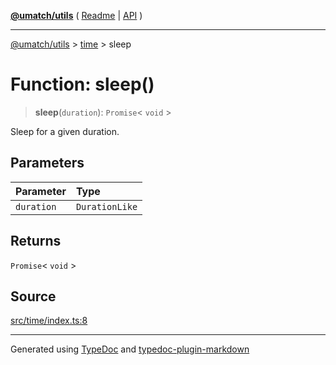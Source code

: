 [**@umatch/utils**](../../README.md) ( [Readme](../../README.md) \| [API](../../API.md) )

---

[@umatch/utils](../../API.md) > [time](../README.md) > sleep

# Function: sleep()

> **sleep**(`duration`): `Promise`\< `void` \>

Sleep for a given duration.

## Parameters

| Parameter  | Type           |
| :--------- | :------------- |
| `duration` | `DurationLike` |

## Returns

`Promise`\< `void` \>

## Source

[src/time/index.ts:8](https://github.com/umatch-oficial/utils/blob/fe3e40a/src/time/index.ts#L8)

---

Generated using [TypeDoc](https://typedoc.org/) and [typedoc-plugin-markdown](https://www.npmjs.com/package/typedoc-plugin-markdown)
